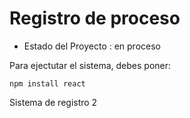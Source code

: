 <h1> Registro de proceso </h1>

- Estado del Proyecto : en proceso

Para ejectutar el sistema, debes poner:

```npm install react```

Sistema de registro 2
